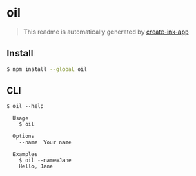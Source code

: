 # oil

> This readme is automatically generated by [create-ink-app](https://github.com/vadimdemedes/create-ink-app)

## Install

```bash
$ npm install --global oil
```

## CLI

```
$ oil --help

  Usage
    $ oil

  Options
    --name  Your name

  Examples
    $ oil --name=Jane
    Hello, Jane
```
